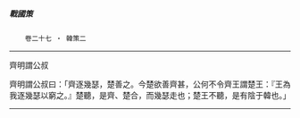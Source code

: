 

##### 戰國策
　　`卷二十七 ‧ 韓策二`

* * *

齊明謂公叔

齊明謂公叔曰：「齊逐幾瑟，楚善之。今楚欲善齊甚，公何不令齊王謂楚王：『王為我逐幾瑟以窮之。』楚聽，是齊、楚合，而幾瑟走也；楚王不聽，是有陰于韓也。」

* * *

